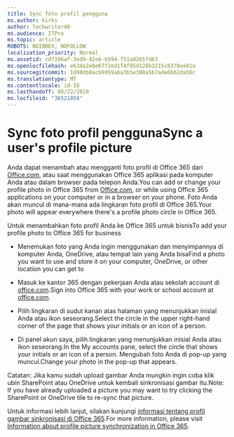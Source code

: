 ```yaml
---
title: Sync foto profil pengguna
ms.author: kirks
author: Techwriter40
ms.audience: ITPro
ms.topic: article
ROBOTS: NOINDEX, NOFOLLOW
localization_priority: Normal
ms.assetid: cd7196af-3ed9-42e6-b594-f51ad265fd63
ms.openlocfilehash: e63da2e0e67f2ed1f4f95d128b3215c8378ee81e
ms.sourcegitcommit: 1d98db8acb9959aba3b5e308a567ade6b62da56c
ms.translationtype: MT
ms.contentlocale: id-ID
ms.lasthandoff: 08/22/2019
ms.locfileid: "36521858"
---
```

# <a name="sync-a-users-profile-picture"></a><span data-ttu-id="6ca92-102">Sync foto profil pengguna</span><span class="sxs-lookup"><span data-stu-id="6ca92-102">Sync a user's profile picture</span></span>

<span data-ttu-id="6ca92-103">Anda dapat menambah atau mengganti foto profil di Office 365 dari [Office.com](http://www.office.com), atau saat menggunakan Office 365 aplikasi pada komputer Anda atau dalam browser pada telepon Anda.</span><span class="sxs-lookup"><span data-stu-id="6ca92-103">You can add or change your profile photo in Office 365 from [Office.com](http://www.office.com), or while using Office 365 applications on your computer or in a browser on your phone.</span></span> <span data-ttu-id="6ca92-104">Foto Anda akan muncul di mana-mana ada lingkaran foto profil di Office 365.</span><span class="sxs-lookup"><span data-stu-id="6ca92-104">Your photo will appear everywhere there's a profile photo circle in Office 365.</span></span>

<span data-ttu-id="6ca92-105">Untuk menambahkan foto profil Anda ke Office 365 untuk bisnis</span><span class="sxs-lookup"><span data-stu-id="6ca92-105">To add your profile photo to Office 365 for business</span></span>

- <span data-ttu-id="6ca92-106">Menemukan foto yang Anda ingin menggunakan dan menyimpannya di komputer Anda, OneDrive, atau tempat lain yang Anda bisa</span><span class="sxs-lookup"><span data-stu-id="6ca92-106">Find a photo you want to use and store it on your computer, OneDrive, or other location you can get to</span></span>

- <span data-ttu-id="6ca92-107">Masuk ke kantor 365 dengan pekerjaan Anda atau sekolah account di [office.com](http://www.office.com).</span><span class="sxs-lookup"><span data-stu-id="6ca92-107">Sign into Office 365 with your work or school account at [office.com](http://www.office.com).</span></span>

- <span data-ttu-id="6ca92-108">Pilih lingkaran di sudut kanan atas halaman yang menunjukkan inisial Anda atau ikon seseorang.</span><span class="sxs-lookup"><span data-stu-id="6ca92-108">Select the circle in the upper right-hand corner of the page that shows your initials or an icon of a person.</span></span>

- <span data-ttu-id="6ca92-109">Di panel akun saya, pilih lingkaran yang menunjukkan inisial Anda atau ikon seseorang.</span><span class="sxs-lookup"><span data-stu-id="6ca92-109">In the My accounts pane, select the circle that shows your initials or an icon of a person.</span></span> <span data-ttu-id="6ca92-110">Mengubah foto Anda di pop-up yang muncul.</span><span class="sxs-lookup"><span data-stu-id="6ca92-110">Change your photo in the pop-up that appears.</span></span>

<span data-ttu-id="6ca92-111">Catatan: Jika kamu sudah upload gambar Anda mungkin ingin coba klik ubin SharePoint atau OneDrive untuk kembali sinkronisasi gambar itu.</span><span class="sxs-lookup"><span data-stu-id="6ca92-111">Note: If you have already uploaded a picture you may want to try clicking the SharePoint or OneDrive tile to re-sync that picture.</span></span>

<span data-ttu-id="6ca92-112">Untuk informasi lebih lanjut, silakan kunjungi [informasi tentang profil gambar sinkronisasi di Office 365](https://support.office.com/article/information-about-profile-picture-synchronization-in-office-365-20594d76-d054-4af4-a660-401133e3d48a?ui=en-US&amp;rs=en-US&amp;ad=US).</span><span class="sxs-lookup"><span data-stu-id="6ca92-112">For more information, please visit [Information about profile picture synchronization in Office 365](https://support.office.com/article/information-about-profile-picture-synchronization-in-office-365-20594d76-d054-4af4-a660-401133e3d48a?ui=en-US&amp;rs=en-US&amp;ad=US).</span></span>
